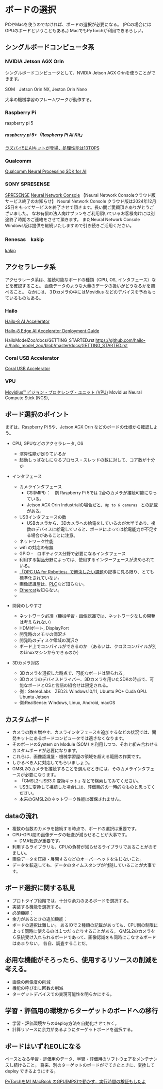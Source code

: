 # ボードの選択
PCやMacを使うのでなければ、ボードの選択が必要になる。
(PCの場合にはGPUのボードということもある。)
MacでもPyTorchが利用できるらしい。

## シングルボードコンピュータ系
### NVIDIA Jetson AGX Orin
シングルボードコンピュータとして、NVIDIA Jetson AGX Orinを使うことができます。

SOM　Jetson Orin NX, Jeston Orin Nano

大半の機械学習のフレームワークが動作する。

### Raspberry Pi
raspberry pi 5 

##### raspberry pi 5+「Raspberry Pi AI Kit」
[ラズパイ5にAIキットが登場、処理性能は13TOPS](https://monoist.itmedia.co.jp/mn/articles/2406/05/news086.html)

### Qualcomm
[Qualcomm Neural Processing SDK for AI](https://www.qualcomm.com/developer/software/neural-processing-sdk-for-ai)

### SONY SPRESENSE
[SPRESENSE](https://www.sony-semicon.com/ja/products/spresense/index.html)
[Neural Network Console](https://dl.sony.com/ja/)
【Neural Network Consoleクラウド版サービス終了のお知らせ】
Neural Network Console クラウド版は2024年12月25日をもってサービスを終了させて頂きます。長い間ご愛顧頂きありがとうございました。
なお有償の法人向けプランをご利用頂いているお客様向けには別途終了時期のご連絡をさせて頂きます。
またNeural Network Console Windows版は提供を継続いたしますので引き続きご活用ください。

### Renesas　kakip
[kakip](https://www.kakip.ai/)

## アクセラレータ系
アクセラレータ系は、接続可能なボードの種類（CPU, OS, インタフェース）などを確認すること。
画像データのような大量のデータの扱いがどうなるかを調べること。
なかには、３Dカメラの中にはMovidius などのデバイスを予めもっているものもある。
### Hailo
[Hailo-8 AI Accelerator](https://hailo.ai/ja/products/ai-accelerators/hailo-8-ai-accelerator/)

[Hailo-8 Edge AI Accelerator Deployment Guide](https://tlab.hongo.wide.ad.jp/2024/03/04/hailo-8-edge-ai-accelerator-deployment-guide/)

HailoModelZoo/docs/GETTING_STARTED.rst
https://github.com/hailo-ai/hailo_model_zoo/blob/master/docs/GETTING_STARTED.rst

### Coral USB Accelerator
[Coral USB Accelerator](https://coral.ai/products/accelerator/)

### VPU
[Movidius™ ビジョン・プロセシング・ユニット (VPU)](https://www.intel.co.jp/content/www/jp/ja/products/details/processors/movidius-vpu.html)
Movidius Neural Compute Stick (NCS),


## ボード選択のポイント
まずは、Raspberry Pi 5や、Jetson AGX Orin などのボードの仕様から確認しよう。

- CPU, GPUなどのアクセラレータ, OS
  - 演算性能が足りているか
  - 起動しっぱなしになるプロセス・スレッドの数に対して、コア数が十分か
- インタフェース
  - カメラインタフェース
    - CSI(MIPI）：　例 Raspberry Pi 5では 2台のカメラが接続可能になっている。
    - Jetson AGX Orin Industrialの場合だと、`Up to 6 cameras ` との記載がある。
  - USBインタフェースの数
    - USBカメラから、3Dカメラへの給電をしているのが大半であり、複数のデバイスに給電していると、ボードによっては給電能力が不足する場合があることに注意。
  - ネットワーク性能
  - wifi の対応の有無
  - GPIO
-　ロボティクス分野で必要になるインタフェース
  - 利用する製品分野によっては、使用するインターフェースが決められている。
  - [「OPC UA for Robotics」で解決したい課題](https://monoist.itmedia.co.jp/mn/articles/2003/25/news006_2.html)の記事に見る限り、とても標準化されていない。
  - 画像認識屋は、[PLC](https://www.fa.omron.co.jp/product/special/library/robotics/plc/)など知らない。
  - [Ethercat](https://www.macnica.co.jp/business/semiconductor/articles/texas_instruments/125025/)も知らない。
  - 
- 開発のしやすさ
  - ネットワーク必須（機械学習・画像認識では、ネットワークなしの開発は考えられない）
  - HDMIポート, DisplayPort
  - 開発時のメモリの潤沢さ
  - 開発時のディスク領域の潤沢さ
  - ボード上でコンパイルができるのか （あるいは、クロスコンパイルが別のLinuxマシンからできるのか）

- 3Dカメラ対応
  - 3Dカメラを選択した時点で、可能なボードは限られる。
  - 3Dカメラのデバイスドライバー、3Dカメラを用いたSDKの時点で、可能なボードとOSと言語の組合せは限定される。
  - 例：StereoLabs　ZED2i: Windows10/11, Ubuntu PC+ Cuda GPU. Ubuntu Jetson 
  - 例:RealSense: Windows, Linux, Android, macOS 

## カスタムボード
- カメラの数を増やす、カメラインタフェースを追加するなどの状況では、開発キットにあるボードコンピュータでは適さなくなります。
- そのボードのSystem on Module (SOM) を利用しつつ、それと組み合わせるカスタムボードが必要になります。
- これらは、画像認識屋・機械学習屋の領域を超える範囲の作業です。
- しかるべき人に対応してもらいましょう。
- GMSL2のカメラを接続することを選んだときには、そのカメラインタフェースが必要になります。
  - 「GMSL2-USB3.0 変換キット」などで検索してみてください。
  - USBに変換して接続した場合には、評価目的の一時的なものと思ってください。
  - 本来のGMSL2のネットワーク性能は確保されません。

## dataの流れ
- 複数の台数のカメラを接続する時点で、ボードの選択は重要です。
- CPU-GPU間の画像データの転送が減らせることが大事です。
  - DMA転送が重要です。
- 利用するライブラリも、CPUの負荷が減らせるライブラリであることがのぞましい。
- 画像データを圧縮・展開するなどのオーバーヘッドを生じないこと。
- データを転送しても、データのタイムスタンプが付随していることが大事です。

## ボード選択に関する私見
- プロトタイプ段階では、十分な余力のあるボードを選択する。
- 実装する機能を選択する。
- 必須機能：
- 余力があるときの追加機能：
- ボードの選択は難しい。
あるIOで２種類の記載があっても、CPU側の制限によって同時に使えるのは１つだったりすることがある。
GMSL2のカメラを６系統受け入れられるボードであって、画像認識をも同時にこなせるボードはあまりない。
各自、調査することだ。

## 必用な機能がそろったら、使用するリソースの削減を考える。
- 画像の解像度の削減
- 機能の呼び出し回数の削減
- ターゲットデバイスでの実現可能性を明らかにする。

## 学習・評価用の環境からターゲットのボードへの移行
- 学習・評価環境からのdeploy方法を自動化させておく。
- 計算リソースに余力があるようにターゲットボードを選択する。

## ボードはいずれEOLになる
ベースとなる学習・評価用のデータ、学習・評価用のソフトウェアをメンテナンスし続けること。
将来、別のターゲットのボードがでてきたときに、変換してdeploy できるようにする。

[PyTorchをM1 MacBook のGPU(MPS)で動かす．実行時間の検証もしたよ](https://zenn.dev/hidetoshi/articles/20220731_pytorch-m1-macbook-gpu)
